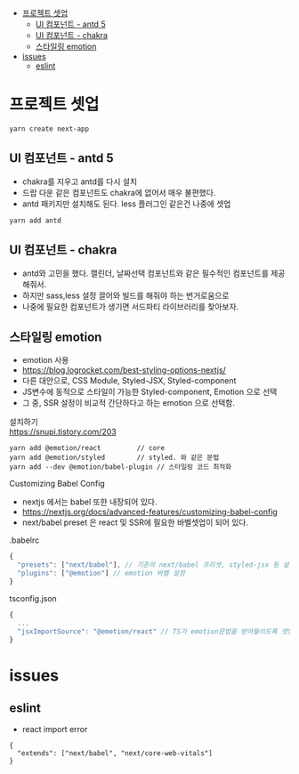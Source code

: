 - [프로젝트 셋업](#프로젝트-셋업)
  - [UI 컴포넌트 - antd 5](#ui-컴포넌트---antd-5)
  - [UI 컴포넌트 - chakra](#ui-컴포넌트---chakra)
  - [스타일링 emotion](#스타일링-emotion)
- [issues](#issues)
  - [eslint](#eslint)


# 프로젝트 셋업


```
yarn create next-app

```

## UI 컴포넌트 - antd 5

- chakra를 지우고 antd를 다시 설치
- 드랍 다운 같은 컴포넌트도 chakra에 없어서 매우 불편했다.
- antd 패키지만 설치해도 된다. less 플러그인 같은건 나중에 셋업

```
yarn add antd
```


## UI 컴포넌트 - chakra

- antd와 고민을 했다. 캘린더, 날짜선택 컴포넌트와 같은 필수적인 컴포넌트를 제공해줘서.
- 하지만 sass,less 설정 끌어와 빌드를 해줘야 하는 번거로움으로 
- 나중에 필요한 컴포넌트가 생기면 서드파티 라이브러리를 찾아보자.

## 스타일링 emotion

- emotion 사용
- https://blog.logrocket.com/best-styling-options-nextjs/
- 다른 대안으로, CSS Module, Styled-JSX, Styled-component
- JS변수에 동적으로 스타일이 가능한 Styled-component, Emotion 으로 선택
- 그 중, SSR 설정이 비교적 간단하다고 하는 emotion 으로 선택함. 

설치하기  
https://snupi.tistory.com/203

```
yarn add @emotion/react         // core
yarn add @emotion/styled        // styled. 와 같은 문법
yarn add --dev @emotion/babel-plugin // 스타일링 코드 최적화
```

Customizing Babel Config
- nextjs 에서는 babel 또한 내장되어 있다.
- https://nextjs.org/docs/advanced-features/customizing-babel-config
- next/babel preset 은 react 및 SSR에 필요한 바벨셋업이 되어 있다.


.babelrc
```js
{
  "presets": ["next/babel"], // 기존의 next/babel 프리셋, styled-jsx 등 설정
  "plugins": ["@emotion"] // emotion 바벨 설정
}
```


tsconfig.json
```js
{
  ...
  "jsxImportSource": "@emotion/react" // TS가 emotion문법을 받아들이도록 셋업
}
```


# issues

## eslint

- react import error

```
{
  "extends": ["next/babel", "next/core-web-vitals"]
}
```